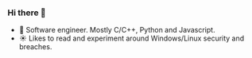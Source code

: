 ### Hi there 👋

- 🔭 Software engineer. Mostly C/C++, Python and Javascript.
- :sunny: Likes to read and experiment around Windows/Linux security and breaches. 

